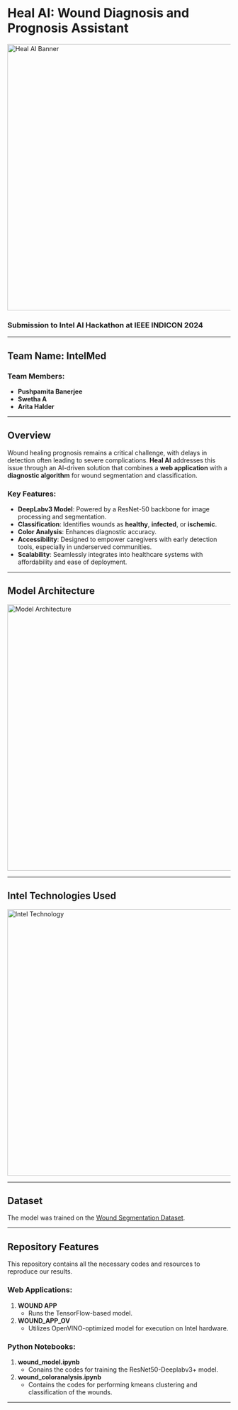 # **Heal AI: Wound Diagnosis and Prognosis Assistant**  

<img src="https://github.com/user-attachments/assets/25ac9a12-f691-42a0-b8c7-39dedf81ad86" alt="Heal AI Banner" width="600"/>  


### Submission to **Intel AI Hackathon** at **IEEE INDICON 2024**  

---

## **Team Name:** IntelMed  
### **Team Members:**  
- **Pushpamita Banerjee**  
- **Swetha A**  
- **Arita Halder**  

---

## **Overview**  
Wound healing prognosis remains a critical challenge, with delays in detection often leading to severe complications. **Heal AI** addresses this issue through an AI-driven solution that combines a **web application** with a **diagnostic algorithm** for wound segmentation and classification.

### **Key Features:**  
- **DeepLabv3 Model**: Powered by a ResNet-50 backbone for image processing and segmentation.  
- **Classification**: Identifies wounds as **healthy**, **infected**, or **ischemic**.  
- **Color Analysis**: Enhances diagnostic accuracy.  
- **Accessibility**: Designed to empower caregivers with early detection tools, especially in underserved communities.  
- **Scalability**: Seamlessly integrates into healthcare systems with affordability and ease of deployment.  

---

## **Model Architecture**  
<img src="https://github.com/user-attachments/assets/66fc4ca5-5677-4fe0-916f-c277cd1311b0" alt="Model Architecture" width="600"/>  

---

## **Intel Technologies Used**  
<img src="https://github.com/user-attachments/assets/d6b1fee7-648f-4d8a-86a3-c66a98adf85b" alt="Intel Technology" width="600"/>  


---

## **Dataset**  
The model was trained on the [Wound Segmentation Dataset](https://www.kaggle.com/datasets/leoscode/wound-segmentation-images/data).  

---

## **Repository Features**  

This repository contains all the necessary codes and resources to reproduce our results.  

### **Web Applications:**  
1. **WOUND APP**  
   - Runs the TensorFlow-based model.  
2. **WOUND_APP_OV**  
   - Utilizes OpenVINO-optimized model for execution on Intel hardware.
  
### **Python Notebooks:**  
1. **wound_model.ipynb**  
   - Conains the codes for training the ResNet50-Deeplabv3+ model.  
2. **wound_coloranalysis.ipynb**  
   - Contains the codes for performing kmeans clustering and classification of the wounds.  

---

